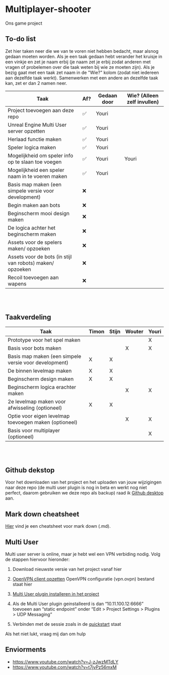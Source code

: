 # Multiplayer-shooter
Ons game project

## To-do list
Zet hier taken neer die we van te voren niet hebben bedacht, maar alsnog gedaan moeten worden. Als je een taak gedaan hebt verander het kruisje in een vinkje en zet je naam erbij (je naam zet je erbij zodat anderen met vragen of probelemen over die taak weten bij wie ze moeten zijn). Als je bezig gaat met een taak zet naam in de "Wie?" kolom (zodat niet iedereen aan dezelfde taak werkt). Samenwerken met een andere an dezelfde taak kan, zet er dan 2 namen neer.

| Taak                                                      | Af?  | Gedaan door | Wie? (Alleen zelf invullen) |
|-----------------------------------------------------------|------|-------------| --------------------------- |
| Project toevoegen aan deze repo                           |  ✅  | Youri       |                             |
| Unreal Engine Multi User server opzetten                  |  ✅  | Youri       |                             |
| Herlaad functie maken                                     |  ✅  | Youri       |                             |
| Speler logica maken                                       |  ✅  | Youri       |                             |
| Mogelijkheid om speler info op te slaan toe voegen        |  ✅  | Youri       |  Youri                      |
| Mogelijkheid een speler naam in te voeren maken           |  ✅  | Youri       |                             |
| Basis map maken (een simpele versie voor development)     |  ❌  |
| Begin maken aan bots                                      |  ❌  |
| Beginscherm mooi design maken                             |  ❌  |
| De logica achter het beginscherm maken                    |  ❌  |
| Assets voor de spelers maken/ opzoeken                    |  ❌  |
| Assets voor de bots (in stijl van robots) maken/ opzoeken |  ❌  |
| Recoil toevoegen aan wapens                               |  ❌  |

<br><br/>

## Taakverdeling

| Taak                                                  | Timon | Stijn | Wouter | Youri |
|-------------------------------------------------------|-------|-------|--------|-------|
| Prototype voor het spel maken                         |       |       |        |   X   |
| Basis voor bots maken                                 |       |       |    X   |   X   |
| Basis map maken (een simpele versie voor development) |   X   |   X   |        |       |
| De binnen levelmap maken                              |   X   |   X   |        |       |
| Beginscherm design maken                              |   X   |   X   |        |       |
| Beginscherm logica erachter maken                     |       |       |    X   |   X   |
| 2e levelmap maken voor afwisseling (optioneel)        |   X   |   X   |        |       |
| Optie voor eigen levelmap toevoegen maken (optioneel) |       |       |    X   |   X   |
| Basis voor multiplayer (optioneel)                    |       |       |        |   X   |

<br><br/>

## Github dekstop
Voor het downloaden van het project en het uploaden van jouw wijzigingen naar deze repo (de multi user plugin is nog in beta en werkt nog niet perfect, daarom gebruiken we deze repo als backup) raad ik [Github desktop](https://desktop.github.com) aan.

## Mark down cheatsheet
[Hier](https://github.com/adam-p/markdown-here/wiki/Markdown-Cheatsheet) vind je een cheatsheet voor mark down (.md).

## Multi User 
Multi user server is online, maar je hebt wel een VPN verbiding nodig. Volg de stappen hiervoor hieronder:
1. Download nieuwste versie van het project vanaf hier

2. [OpenVPN client opzetten](https://openvpn.net/client-connect-vpn-for-windows/)
   OpenVPN configuratie (vpn.ovpn) bestand staat hier

3. [Multi User plugin installeren in het project](https://docs.unrealengine.com/en-US/Engine/Editor/MultiUser/QuickStart/index.html)

4. Als de Multi User plugin geinstalleerd is dan “10.11.100.12:6666” toevoeen aan “static endpoint” onder  “Edit > Project Settings > Plugins > UDP Messaging”

5. Verbinden met de sessie zoals in de [quickstart](https://docs.unrealengine.com/en-US/Engine/Editor/MultiUser/QuickStart/index.html) staat

Als het niet lukt, vraag mij dan om hulp

## Enviorments
- https://www.youtube.com/watch?v=J-zJwzMTdLY
- https://www.youtube.com/watch?v=t7jvPz56mxM


